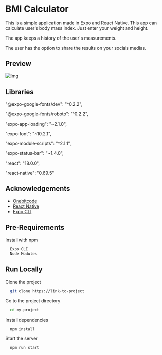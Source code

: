 
# BMI Calculator

This is a simple application made in Expo and React Native. This app can calculate user's body mass index. Just enter your weight and height.

The app keeps a history of the user's measurements.

The user has the option to share the results on your socials medias.


## Preview

![Img](https://dev-to-uploads.s3.amazonaws.com/uploads/articles/th5xamgrr6se0x5ro4g6.png)


## Libraries

"@expo-google-fonts/dev": "^0.2.2",

"@expo-google-fonts/roboto": "^0.2.2",

"expo-app-loading": "~2.1.0",

"expo-font": "~10.2.1",

"expo-module-scripts": "^2.1.1",

"expo-status-bar": "~1.4.0",

"react": "18.0.0",

"react-native": "0.69.5"


## Acknowledgements

 - [Onebitcode](https://onebitcode.com/)
 - [React Native](https://reactnative.dev/)
 - [Expo CLI](https://docs.expo.dev/workflow/expo-cli/)


## Pre-Requirements

Install with npm
```bash
  Expo CLI
  Node Modules
  ```

## Run Locally

Clone the project

```bash
  git clone https://link-to-project
```

Go to the project directory

```bash
  cd my-project
```

Install dependencies

```bash
  npm install
```

Start the server

```bash
  npm run start
```